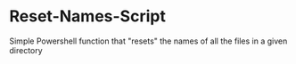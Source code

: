 # Reset-Names-Script
Simple Powershell function that "resets" the names of all the files in a given directory
